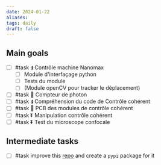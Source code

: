 ```yaml
---
date: 2024-01-22
aliases: 
tags: daily
draft: false
---
```


## Main goals

- [ ] #task ⏫ Contrôle machine Nanomax
	- [ ] Module d'interfaçage python
	- [ ] Tests du module
	- [ ] (Module openCV pour tracker le déplacement)
- [ ] #task 🔽 Compteur de photon 
- [ ] #task ⏫ Compréhension du code de Contrôle cohérent
- [ ] #task 🔼 PCB des modules de contrôle cohérent
- [ ] #task ⏬ Manipulation contrôle cohérent
- [ ] #task ⏬ Test du microscope confocale

## Intermediate tasks

- [ ] #task improve this [repo](https://github.com/Schlabonski/cubini) and create a `pypi` package for it